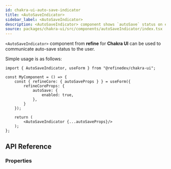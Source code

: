 ```yaml
---
id: chakra-ui-auto-save-indicator
title: <AutoSaveIndicator>
sidebar_label: <AutoSaveIndicator>
description: <AutoSaveIndicator> component shows `autoSave` status on edit actions.
source: packages/chakra-ui/src/components/autoSaveIndicator/index.tsx
---
```


`<AutoSaveIndicator>` component from **refine** for **Chakra UI** can be used to communicate auto-save status to the user. 

Simple usage is as follows:

```tsx
import { AutoSaveIndicator, useForm } from "@refinedev/chakra-ui";

const MyComponent = () => {
    const { refineCore: { autoSaveProps } } = useForm({
        refineCoreProps: {
            autoSave: {
                enabled: true,
            },
        }
    });

    return (
        <AutoSaveIndicator {...autoSaveProps}/>
    );
};
```

## API Reference

### Properties

<PropsTable module="@refinedev/chakra-ui/AutoSaveIndicator" />
